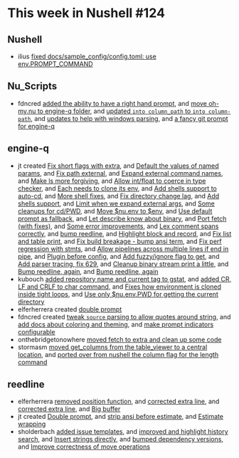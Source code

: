 # This week in Nushell #124

## Nushell

- ilius [fixed docs/sample_config/config.toml: use env.PROMPT_COMMAND](https://github.com/nushell/nushell/pull/4241)

## Nu_Scripts

- fdncred [added the ability to have a right hand prompt](https://github.com/nushell/nu_scripts/pull/122), and [move oh-my.nu to engine-q folder](https://github.com/nushell/nu_scripts/pull/121), and [updated `into column_path` to `into column-path`](https://github.com/nushell/nu_scripts/pull/120), and [updates to help with windows parsing](https://github.com/nushell/nu_scripts/pull/119), and [a fancy git prompt for engine-q](https://github.com/nushell/nu_scripts/pull/118)

## engine-q

- jt created [Fix short flags with extra](https://github.com/nushell/engine-q/pull/696), and [Default the values of named params](https://github.com/nushell/engine-q/pull/695), and [Fix path external](https://github.com/nushell/engine-q/pull/684), and [Expand external command names](https://github.com/nushell/engine-q/pull/682), and [Make ls more forgiving](https://github.com/nushell/engine-q/pull/681), and [Allow int/float to coerce in type checker](https://github.com/nushell/engine-q/pull/679), and [Each needs to clone its env](https://github.com/nushell/engine-q/pull/675), and [Add shells support to auto-cd](https://github.com/nushell/engine-q/pull/674), and [More shell fixes](https://github.com/nushell/engine-q/pull/673), and [Fix directory change lag](https://github.com/nushell/engine-q/pull/672), and [Add shells support](https://github.com/nushell/engine-q/pull/671), and [Limit when we expand external args](https://github.com/nushell/engine-q/pull/668), and [Some cleanups for cd/PWD](https://github.com/nushell/engine-q/pull/667), and [Move $nu.env to $env](https://github.com/nushell/engine-q/pull/665), and [Use default prompt as fallback](https://github.com/nushell/engine-q/pull/663), and [Let describe know about binary](https://github.com/nushell/engine-q/pull/662), and [Port fetch (with fixes)](https://github.com/nushell/engine-q/pull/660), and [Some error improvements](https://github.com/nushell/engine-q/pull/659), and [Lex comment spans correctly](https://github.com/nushell/engine-q/pull/657), and [bump reedline](https://github.com/nushell/engine-q/pull/655), and [Highlight block and record](https://github.com/nushell/engine-q/pull/653), and [Fix list and table print](https://github.com/nushell/engine-q/pull/652), and [Fix build breakage - bump ansi term](https://github.com/nushell/engine-q/pull/651), and [Fix perf regression with stmts](https://github.com/nushell/engine-q/pull/650), and [Allow pipelines across multiple lines if end in pipe](https://github.com/nushell/engine-q/pull/643), and [Plugin before config](https://github.com/nushell/engine-q/pull/642), and [Add fuzzy/ignore flag to get](https://github.com/nushell/engine-q/pull/641), and [Add parser tracing, fix 629](https://github.com/nushell/engine-q/pull/638), and [Cleanup binary stream print a little](https://github.com/nushell/engine-q/pull/637), and [Bump reedline, again](https://github.com/nushell/engine-q/pull/636), and [Bump reedline, again](https://github.com/nushell/engine-q/pull/635)
- kubouch [added repository name and current tag to gstat](https://github.com/nushell/engine-q/pull/692), and [added CR, LF and CRLF to char command](https://github.com/nushell/engine-q/pull/691), and [Fixes how environment is cloned inside tight loops](https://github.com/nushell/engine-q/pull/678), and [Use only $nu.env.PWD for getting the current directory](https://github.com/nushell/engine-q/pull/587)
- elferherrera created [double prompt](https://github.com/nushell/engine-q/pull/686)
- fdncred created [tweak `source` parsing to allow quotes around string](https://github.com/nushell/engine-q/pull/666), and [add docs about coloring and theming](https://github.com/nushell/engine-q/pull/654), and [make prompt indicators configurable](https://github.com/nushell/engine-q/pull/639)
- onthebridgetonowhere [moved fetch to extra and clean up some code](https://github.com/nushell/engine-q/pull/664)
- stormasm [moved get_columns from the table_viewer to a central location](https://github.com/nushell/engine-q/pull/628), and [ported over from nushell the column flag for the length command](https://github.com/nushell/engine-q/pull/617)

## reedline

- elferherrera [removed position function](https://github.com/nushell/reedline/pull/242), and [corrected extra line](https://github.com/nushell/reedline/pull/238), and [corrected extra line](https://github.com/nushell/reedline/pull/237), and [Big buffer](https://github.com/nushell/reedline/pull/230)
- jt created [Double prompt](https://github.com/nushell/reedline/pull/241), and [strip ansi before estimate](https://github.com/nushell/reedline/pull/229), and [Estimate wrapping](https://github.com/nushell/reedline/pull/228)
- sholderbach [added issue templates](https://github.com/nushell/reedline/pull/235), and [improved and highlight history search](https://github.com/nushell/reedline/pull/234), and [Insert strings directly](https://github.com/nushell/reedline/pull/233), and [bumped dependency versions](https://github.com/nushell/reedline/pull/232), and [Improve correctness of move operations](https://github.com/nushell/reedline/pull/231)
